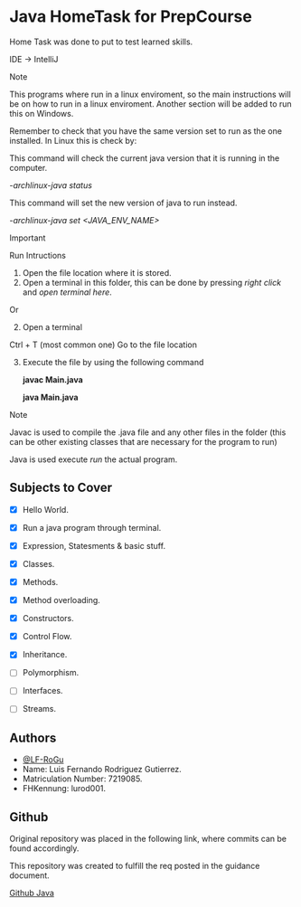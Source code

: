 # Java HomeTask for PrepCourse

Home Task was done to put to test learned skills.

IDE -> IntelliJ

> [!Note]
> This programs where run in a linux enviroment, so the main instructions will be on how to run in a linux enviroment.
> Another section will be added to run this on Windows.
>
> Remember to check that you have the same version set to run as the one installed.
> In Linux this is check by:
>
> This command will check the current java version that it is running in the computer.
> 
> -*archlinux-java status*
> 
> This command will set the new version of java to run instead.
>
> -*archlinux-java set <JAVA_ENV_NAME>*

> [!IMPORTANT]
> Run Intructions
> 1. Open the file location where it is stored.
> 2. Open a terminal in this folder, this can be done by pressing *right click* and *open terminal here*.
>
> Or
>
> 2. Open a terminal
>    
>   Ctrl + T (most common one)
>   Go to the file location
> 
> 3. Execute the file by using the following command
>
>    **javac Main.java**
>    
>    **java Main.java**

> [!Note]
> Javac is used to compile the .java file and any other files in the folder (this can be other existing classes that are necessary for the program to run)
> 
> Java is used execute *run* the actual program.


## Subjects to Cover
- [x] Hello World.
- [x] Run a java program through terminal.
- [x] Expression, Statesments & basic stuff.
- [x] Classes.
- [x] Methods.
- [x] Method overloading.
- [x] Constructors.
- [x] Control Flow.
- [x] Inheritance.
- [ ] Polymorphism.
- [ ] Interfaces.
- [ ] Streams.



   
## Authors

- [@LF-RoGu](https://github.com/LF-RoGu)
- Name: Luis Fernando Rodriguez Gutierrez.
- Matriculation Number: 7219085.
- FHKennung: lurod001.
## Github

Original repository was placed in the following link, where commits can be found accordingly.

This repository was created to fulfill the req posted in the guidance document.

[Github Java](https://github.com/LF-RoGu/Java)

